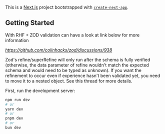 This is a [Next.js](https://nextjs.org) project bootstrapped with [`create-next-app`](https://nextjs.org/docs/app/api-reference/cli/create-next-app).

## Getting Started


With RHF + ZOD validation can have a look at link below for more information

*https://github.com/colinhacks/zod/discussions/938*

Zod's refine/superRefine will only run after the schema is fully verified (otherwise, the data parameter of refine wouldn't match the expected schema and would need to be typed as unknown). If you want the refinement to occur even if experience hasn't been validated yet, you need to move it to a nested object. See this thread for more details.


First, run the development server:
```bash
npm run dev
# or
yarn dev
# or
pnpm dev
# or
bun dev
```
